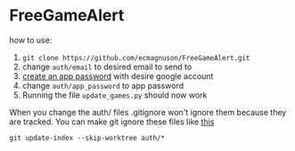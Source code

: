 # FreeGameAlert  

how to use:  
1. `git clone https://github.com/ecmagnuson/FreeGameAlert.git`  
2. change `auth/email` to desired email to send to  
3. [create an app password](https://support.google.com/accounts/answer/185833?hl=en) with desire google account  
4. change `auth/app_password` to app password  
5. Running the file `update_games.py` should now work  
  
  

When you change the auth/ files .gitignore won't ignore them because they are tracked. You can make git ignore these files like [this](https://stackoverflow.com/questions/1274057/how-do-i-make-git-forget-about-a-file-that-was-tracked-but-is-now-in-gitignore/20241145#20241145)  

`git update-index --skip-worktree auth/*`
